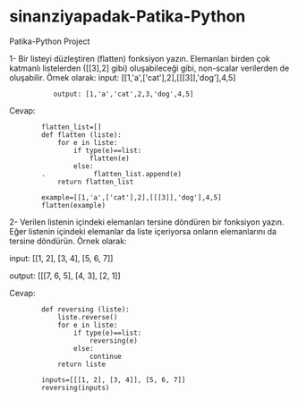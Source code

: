 # sinanziyapadak-Patika-Python
Patika-Python Project

1- Bir listeyi düzleştiren (flatten) fonksiyon yazın. Elemanları birden çok katmanlı listelerden ([[3],2] gibi) oluşabileceği gibi, non-scalar verilerden de oluşabilir. Örnek olarak:  input: [[1,'a',['cat'],2],[[[3]],'dog'],4,5]

               output: [1,'a','cat',2,3,'dog',4,5]
  
Cevap:
            
            flatten_list=[]            
            def flatten (liste):
                for e in liste:
                    if type(e)==list:
                        flatten(e)
                    else:
            .            flatten_list.append(e)
                return flatten_list

            example=[[1,'a',['cat'],2],[[[3]],'dog'],4,5]
            flatten(example)


2- Verilen listenin içindeki elemanları tersine döndüren bir fonksiyon yazın. Eğer listenin içindeki elemanlar da liste içeriyorsa onların elemanlarını da tersine döndürün. Örnek olarak:

input: [[1, 2], [3, 4], [5, 6, 7]]

output: [[[7, 6, 5], [4, 3], [2, 1]]

Cevap:

            def reversing (liste):
                liste.reverse()
                for e in liste:
                    if type(e)==list:
                        reversing(e)
                    else:
                        continue
                return liste

            inputs=[[[1, 2], [3, 4]], [5, 6, 7]]
            reversing(inputs)
